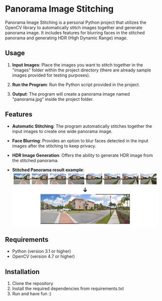# Panorama Image Stitching

Panorama Image Stitching is a personal Python project that utilizes the OpenCV library to automatically stitch images together and generate panorama image. It includes features for blurring faces in the stitched panorama and generating HDR (High Dynamic Range) image.

## Usage

1. **Input Images**: Place the images you want to stitch together in the "images" folder within the project directory (there are already sample images provided for testing purposes).

2. **Run the Program**: Run the Python script provided in the project.

3. **Output**: The program will create a panorama image named "panorama.jpg" inside the project folder.

## Features

- **Automatic Stitching**: The program automatically stitches together the input images to create one wide panorama image.
  
- **Face Blurring**: Provides an option to blur faces detected in the input images after the stitching to keep privacy.

- **HDR Image Generation**: Offers the ability to generate HDR image from the stitched panorama.


- **Stitched Panorama result example**:
![Panorama example](https://raw.githubusercontent.com/urossm/Panorama-Image-Stitching/main/panorama-example.png)

## Requirements

- Python (version 3.1 or higher)
- OpenCV (version 4.7 or higher)

## Installation

1. Clone the repository
2. Install the required dependencies from requirements.txt
3. Run and have fun :)



